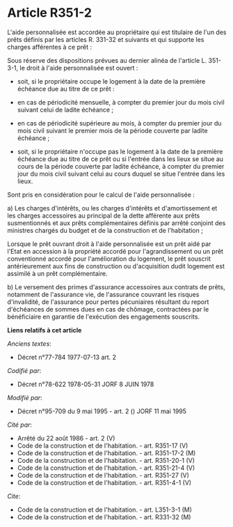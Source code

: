 # Article R351-2

L'aide personnalisée est accordée au propriétaire qui est titulaire de l'un des prêts définis par les articles R. 331-32 et
suivants et qui supporte les charges afférentes à ce prêt :

Sous réserve des dispositions prévues au dernier alinéa de l'article L. 351-3-1, le droit à l'aide personnalisée est ouvert :

- soit, si le propriétaire occupe le logement à la date de la première échéance due au titre de ce prêt :

- en cas de périodicité mensuelle, à compter du premier jour du mois civil suivant celui de ladite échéance ;

- en cas de périodicité supérieure au mois, à compter du premier jour du mois civil suivant le premier mois de la période
couverte par ladite échéance ;

- soit, si le propriétaire n'occupe pas le logement à la date de la première échéance due au titre de ce prêt ou si l'entrée
dans les lieux se situe au cours de la période couverte par ladite échéance, à compter du premier jour du mois civil suivant
celui au cours duquel se situe l'entrée dans les lieux.

Sont pris en considération pour le calcul de l'aide personnalisée :

a) Les charges d'intérêts, ou les charges d'intérêts et d'amortissement et les charges accessoires au principal de la dette
afférente aux prêts susmentionnés et aux prêts complémentaires définis par arrêté conjoint des ministres chargés du budget et
de la construction et de l'habitation ;

Lorsque le prêt ouvrant droit à l'aide personnalisée est un prêt aidé par l'Etat en accession à la propriété accordé pour
l'agrandissement ou un prêt conventionné accordé pour l'amélioration du logement, le prêt souscrit antérieurement aux fins de
construction ou d'acquisition dudit logement est assimilé à un prêt complémentaire.

b) Le versement des primes d'assurance accessoires aux contrats de prêts, notamment de l'assurance vie, de l'assurance
couvrant les risques d'invalidité, de l'assurance pour pertes pécuniaires résultant du report d'échéances de sommes dues en
cas de chômage, contractées par le bénéficiaire en garantie de l'exécution des engagements souscrits.

**Liens relatifs à cet article**

_Anciens textes_:

  - Décret n°77-784 1977-07-13 art. 2

_Codifié par_:

  - Décret n°78-622 1978-05-31 JORF 8 JUIN 1978

_Modifié par_:

  - Décret n°95-709 du 9 mai 1995 - art. 2 () JORF 11 mai 1995

_Cité par_:

  - Arrêté du 22 août 1986 - art. 2 (V)
  - Code de la construction et de l'habitation. - art. R351-17 (V)
  - Code de la construction et de l'habitation. - art. R351-17-2 (M)
  - Code de la construction et de l'habitation. - art. R351-20-1 (V)
  - Code de la construction et de l'habitation. - art. R351-21-4 (V)
  - Code de la construction et de l'habitation. - art. R351-27 (V)
  - Code de la construction et de l'habitation. - art. R351-4-1 (V)

_Cite_:

  - Code de la construction et de l'habitation. - art. L351-3-1 (M)
  - Code de la construction et de l'habitation. - art. R331-32 (M)

